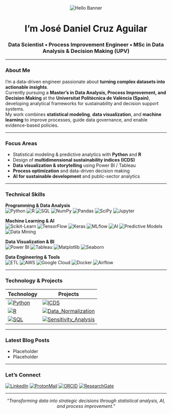 <!-- README.md -->

<!-- ────────────────────────────────────────────────────────── -->
<p align="center">
  <img src="https://capsule-render.vercel.app/api?text=%F0%9F%91%8B%20Hello,%20World!&animation=fadeIn&type=waving&color=_custom_gradient:0:44624a,25:8ba888,50:c0cfb2,75:f1ebe1,100:ffffff&height=100" alt="Hello Banner"/>
</p>
<h1 align="center">I’m José Daniel Cruz Aguilar</h1>
<h3 align="center">Data Scientist • Process Improvement Engineer • MSc in Data Analysis & Decision Making (UPV)</h3>

---

### About Me
I’m a data-driven engineer passionate about **turning complex datasets into actionable insights**.  
Currently pursuing a **Master’s in Data Analysis, Process Improvement, and Decision Making** at the **Universitat Politècnica de València (Spain)**, developing analytical frameworks for sustainability and decision support systems.  
My work combines **statistical modeling**, **data visualization**, and **machine learning** to improve processes, guide data governance, and enable evidence-based policies.

---

### Focus Areas
- Statistical modeling & predictive analytics with **Python** and **R**  
- Design of **multidimensional sustainability indices (ICDS)**  
- **Data visualization & storytelling** using Power BI / Tableau  
- **Process optimization** and data-driven decision making  
- **AI for sustainable development** and public-sector analytics  

---

### Technical Skills

**Programming & Data Analysis**  
![Python](https://img.shields.io/badge/Python-3776AB?style=for-the-badge&logo=python&logoColor=white)
![R](https://img.shields.io/badge/R-276DC3?style=for-the-badge&logo=r&logoColor=white)
![SQL](https://img.shields.io/badge/SQL-336791?style=for-the-badge&logo=postgresql&logoColor=white)
![NumPy](https://img.shields.io/badge/NumPy-013243?style=for-the-badge&logo=numpy&logoColor=white)
![Pandas](https://img.shields.io/badge/Pandas-150458?style=for-the-badge&logo=pandas&logoColor=white)
![SciPy](https://img.shields.io/badge/SciPy-8CAAE6?style=for-the-badge&logo=scipy&logoColor=white)
![Jupyter](https://img.shields.io/badge/Jupyter-F37626?style=for-the-badge&logo=jupyter&logoColor=white)

**Machine Learning & AI**  
![Scikit-Learn](https://img.shields.io/badge/Scikit--Learn-F7931E?style=for-the-badge&logo=scikitlearn&logoColor=white)
![TensorFlow](https://img.shields.io/badge/TensorFlow-FF6F00?style=for-the-badge&logo=tensorflow&logoColor=white)
![Keras](https://img.shields.io/badge/Keras-D00000?style=for-the-badge&logo=keras&logoColor=white)
![MLflow](https://img.shields.io/badge/MLflow-0194E2?style=for-the-badge&logo=mlflow&logoColor=white)
![AI](https://img.shields.io/badge/Artificial_Intelligence-000000?style=for-the-badge&logo=openai&logoColor=white)
![Predictive Models](https://img.shields.io/badge/Predictive_Models-008080?style=for-the-badge)
![Data Mining](https://img.shields.io/badge/Data_Mining-0E86D4?style=for-the-badge)

**Data Visualization & BI**  
![Power BI](https://img.shields.io/badge/Power_BI-F2C811?style=for-the-badge&logo=powerbi&logoColor=black)
![Tableau](https://img.shields.io/badge/Tableau-E97627?style=for-the-badge&logo=tableau&logoColor=white)
![Matplotlib](https://img.shields.io/badge/Matplotlib-11557C?style=for-the-badge&logo=plotly&logoColor=white)
![Seaborn](https://img.shields.io/badge/Seaborn-4EABE6?style=for-the-badge&logo=python&logoColor=white)

**Data Engineering & Tools**  
![ETL](https://img.shields.io/badge/ETL-FF9900?style=for-the-badge&logo=amazonaws&logoColor=white)
![AWS](https://img.shields.io/badge/AWS_Data_Analytics-232F3E?style=for-the-badge&logo=amazonaws&logoColor=white)
![Google Cloud](https://img.shields.io/badge/Google_Cloud_Data_Engineer-4285F4?style=for-the-badge&logo=googlecloud&logoColor=white)
![Docker](https://img.shields.io/badge/Docker-2496ED?style=for-the-badge&logo=docker&logoColor=white)
![Airflow](https://img.shields.io/badge/Apache_Airflow-017CEE?style=for-the-badge&logo=apacheairflow&logoColor=white)

---

### Technology & Projects
<!-- START OF PROFILE STACK, DO NOT REMOVE -->
| Technology | Projects |
| - | - |
| [![Python](https://img.shields.io/static/v1?label=&message=Python&color=3776AB&logo=Python&logoColor=FFFFFF)](https://www.python.org/) | [![ICDS](https://img.shields.io/static/v1?label=&message=ICDS&color=000605&logo=github&logoColor=FFFFFF&labelColor=000605)](https://github.com/jdanielcrag/ICDS) |
| [![R](https://img.shields.io/static/v1?label=&message=R&color=276DC3&logo=R&logoColor=FFFFFF)](https://www.r-project.org/) | [![Data_Normalization](https://img.shields.io/static/v1?label=&message=Data_Normalization&color=000605&logo=github&logoColor=FFFFFF&labelColor=000605)](https://github.com/jdanielcrag/Data_Normalization) |
| [![SQL](https://img.shields.io/static/v1?label=&message=SQL&color=336791&logo=postgresql&logoColor=FFFFFF)](https://www.postgresql.org/) | [![Sensitivity_Analysis](https://img.shields.io/static/v1?label=&message=Sensitivity_Analysis&color=000605&logo=github&logoColor=FFFFFF&labelColor=000605)](https://github.com/jdanielcrag/Sensitivity_Analysis) |
<!-- END OF PROFILE STACK, DO NOT REMOVE -->

---

### Latest Blog Posts
- Placeholder
- Placeholder

---

### Let’s Connect
[![LinkedIn](https://img.shields.io/badge/LinkedIn-Jos%C3%A9%20Daniel%20Cruz%20Aguilar-0077B5?style=for-the-badge&logo=linkedin&logoColor=white)](https://www.linkedin.com/in/josedanielcruzaguilar) 
[![ProtonMail](https://img.shields.io/badge/Email-jdanagui@proton.me-8A3FFC?style=for-the-badge&logo=protonmail&logoColor=white)](mailto:jdanagui@proton.me) 
[![ORCID](https://img.shields.io/badge/ORCID-0000--0003--2083--7660-00A0E3?style=for-the-badge&logo=orcid&logoColor=white)](https://orcid.org/0000-0003-2083-7660) 
[![ResearchGate](https://img.shields.io/badge/ResearchGate-José%20Daniel%20Cruz%20Aguilar-00CCBB?style=for-the-badge&logo=researchgate&logoColor=white)](https://www.researchgate.net/profile/Jose-Daniel-Cruz-Aguilar?ev=hdr_xprf)

---

<p align="center"><em>“Transforming data into strategic decisions through statistical analysis, AI, and process improvement.”</em></p>

